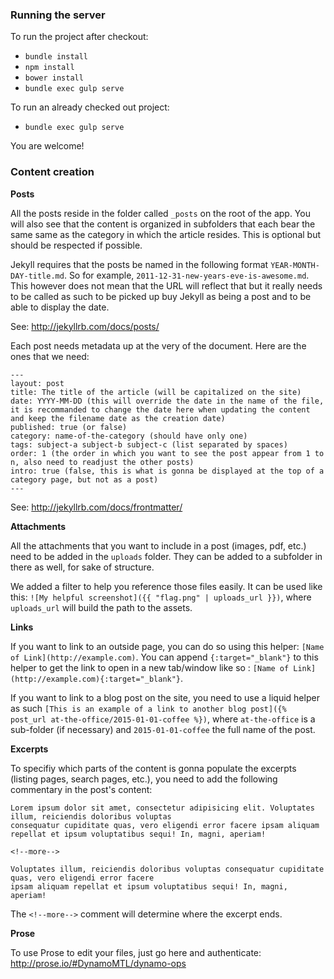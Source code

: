 ### Running the server

To run the project after checkout:
- `bundle install`
- `npm install`
- `bower install`
- `bundle exec gulp serve`

To run an already checked out project:
- `bundle exec gulp serve`

You are welcome!


### Content creation

**Posts**

All the posts reside in the folder called `_posts` on the root of the app. You will also see that the content is organized in subfolders that each bear the same same as the category in which the article resides. This is optional but should be respected if possible.

Jekyll requires that the posts be named in the following format `YEAR-MONTH-DAY-title.md`. So for example, `2011-12-31-new-years-eve-is-awesome.md`. This however does not mean that the URL will reflect that but it really needs to be called as such to be picked up buy Jekyll as being a post and to be able to display the date.

See: http://jekyllrb.com/docs/posts/

Each post needs metadata up at the very of the document. Here are the ones that we need:

```
---
layout: post
title: The title of the article (will be capitalized on the site)
date: YYYY-MM-DD (this will override the date in the name of the file, it is recommanded to change the date here when updating the content and keep the filename date as the creation date)
published: true (or false)
category: name-of-the-category (should have only one)
tags: subject-a subject-b subject-c (list separated by spaces)
order: 1 (the order in which you want to see the post appear from 1 to n, also need to readjust the other posts)
intro: true (false, this is what is gonna be displayed at the top of a category page, but not as a post)
---
```

See: http://jekyllrb.com/docs/frontmatter/


**Attachments**

All the attachments that you want to include in a post (images, pdf, etc.) need to be added in the `uploads` folder. They can be added to a subfolder in there as well, for sake of structure.

We added a filter to help you reference those files easily. It can be used like this: `![My helpful screenshot]({{ "flag.png" | uploads_url }})`, where `uploads_url` will build the path to the assets.


**Links**

If you want to link to an outside page, you can do so using this helper: `[Name of Link](http://example.com)`. You can append `{:target="_blank"}` to this helper to get the link to open in a new tab/window like so : `[Name of Link](http://example.com){:target="_blank"}`.

If you want to link to a blog post on the site, you need to use a liquid helper as such `[This is an example of a link to another blog post]({% post_url at-the-office/2015-01-01-coffee %})`, where `at-the-office` is a sub-folder (if necessary) and `2015-01-01-coffee` the full name of the post.


**Excerpts**

To specifiy which parts of the content is gonna populate the excerpts (listing pages, search pages, etc.), you need to add the following commentary in the post's content:

```
Lorem ipsum dolor sit amet, consectetur adipisicing elit. Voluptates illum, reiciendis doloribus voluptas
consequatur cupiditate quas, vero eligendi error facere ipsam aliquam repellat et ipsum voluptatibus sequi! In, magni, aperiam!

<!--more-->

Voluptates illum, reiciendis doloribus voluptas consequatur cupiditate quas, vero eligendi error facere
ipsam aliquam repellat et ipsum voluptatibus sequi! In, magni, aperiam!
```

The `<!--more-->` comment will determine where the excerpt ends.


**Prose**

To use Prose to edit your files, just go here and authenticate: http://prose.io/#DynamoMTL/dynamo-ops
